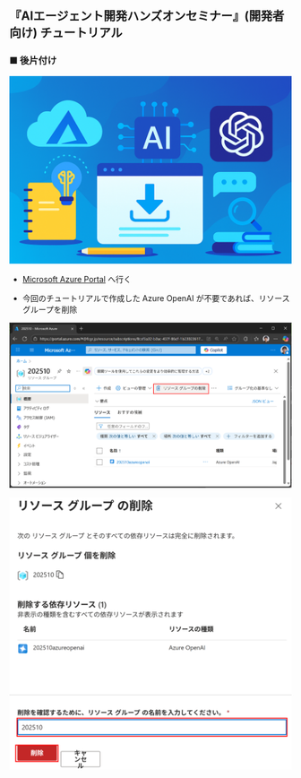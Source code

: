 ## 『AIエージェント開発ハンズオンセミナー』(開発者向け) チュートリアル

### ■ 後片付け
![後始末](./Images/tutorial_banners/tutorial_banner_02.png)

- [Microsoft Azure Portal](https://portal.azure.com) へ行く

- 今回のチュートリアルで作成した Azure OpenAI が不要であれば、リソース グループを削除

![リソース グループの削除](./Images/tutorial.4.1/delete_resource1.png)

![リソース グループの削除](./Images/tutorial.4.1/delete_resource2.png)
